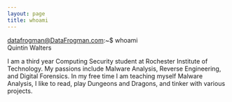 ```yaml
---
layout: page
title: whoami
---
```


datafrogman@DataFrogman.com:~$ whoami  
Quintin Walters

I am a third year Computing Security student at Rochester Institute of Technology.  My passions include Malware Analysis, Reverse Engineering, and Digital Forensics.  In my free time I am teaching myself Malware Analysis, I like to read, play Dungeons and Dragons, and tinker with various projects.
